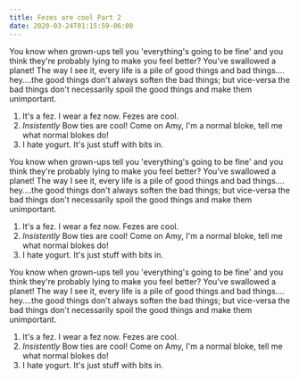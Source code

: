 ```yaml
---
title: Fezes are cool Part 2
date: 2020-03-24T01:15:59-06:00
---
```

You know when grown-ups tell you 'everything's going to be fine' and you think they're probably lying to make you feel better? You've swallowed a planet! The way I see it, every life is a pile of good things and bad things.…hey.…the good things don't always soften the bad things; but vice-versa the bad things don't necessarily spoil the good things and make them unimportant.

1. It's a fez. I wear a fez now. Fezes are cool.
2. *Insistently* Bow ties are cool! Come on Amy, I'm a normal bloke, tell me what normal blokes do!
3. I hate yogurt. It's just stuff with bits in.

You know when grown-ups tell you 'everything's going to be fine' and you think they're probably lying to make you feel better? You've swallowed a planet! The way I see it, every life is a pile of good things and bad things.…hey.…the good things don't always soften the bad things; but vice-versa the bad things don't necessarily spoil the good things and make them unimportant.

1. It's a fez. I wear a fez now. Fezes are cool.
2. *Insistently* Bow ties are cool! Come on Amy, I'm a normal bloke, tell me what normal blokes do!
3. I hate yogurt. It's just stuff with bits in.

You know when grown-ups tell you 'everything's going to be fine' and you think they're probably lying to make you feel better? You've swallowed a planet! The way I see it, every life is a pile of good things and bad things.…hey.…the good things don't always soften the bad things; but vice-versa the bad things don't necessarily spoil the good things and make them unimportant.

1. It's a fez. I wear a fez now. Fezes are cool.
2. *Insistently* Bow ties are cool! Come on Amy, I'm a normal bloke, tell me what normal blokes do!
3. I hate yogurt. It's just stuff with bits in.